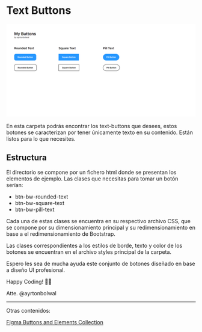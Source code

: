 # Text Buttons

![1694104818206](image/README/1694104818206.png)

En esta carpeta podrás encontrar los text-buttons que desees, estos botones se caracterizan por tener únicamente texto en su contenido. Están listos para lo que necesites.

## Estructura

El directorio se compone por un fichero html donde se presentan los elementos de ejemplo. Las clases que necesitas para tomar un botón serían:

- btn-bw-rounded-text
- btn-bw-square-text
- btn-bw-pill-text

Cada una de estas clases se encuentra en su respectivo archivo CSS, que se compone por su dimensionamiento principal y su redimensionamiento en base a el redimensionamiento de Bootstrap. 

Las clases correspondientes a los estilos de borde, texto y color de los botones se encuentran en el archivo styles principal de la carpeta. 

Espero les sea de mucha ayuda este conjunto de botones diseñado en base a diseño UI profesional. 

Happy Coding! 👾🖖

Atte. @ayrtonbolwal

---

Otras contenidos:

[Figma Buttons and Elements Collection](https://www.figma.com/file/76iTc50t3hgFIYYhqY1wKz/Components?type=design&node-id=0%3A1&mode=design&t=fINTGcTI6VhLhwHU-1)
